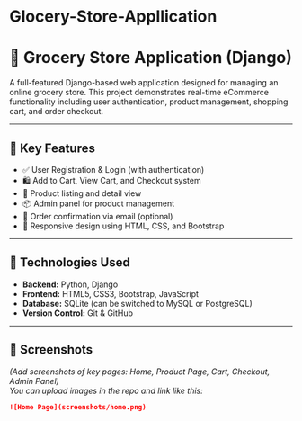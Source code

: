 # Glocery-Store-Appllication
# 🛒 Grocery Store Application (Django)

A full-featured Django-based web application designed for managing an online grocery store. This project demonstrates real-time eCommerce functionality including user authentication, product management, shopping cart, and order checkout.

---

## 🚀 Key Features

- ✅ User Registration & Login (with authentication)
- 🛍️ Add to Cart, View Cart, and Checkout system
- 🧺 Product listing and detail view
- 📦 Admin panel for product management
- 📧 Order confirmation via email (optional)
- 📱 Responsive design using HTML, CSS, and Bootstrap

---

## 📂 Technologies Used

- **Backend:** Python, Django
- **Frontend:** HTML5, CSS3, Bootstrap, JavaScript
- **Database:** SQLite (can be switched to MySQL or PostgreSQL)
- **Version Control:** Git & GitHub

---

## 📸 Screenshots

*(Add screenshots of key pages: Home, Product Page, Cart, Checkout, Admin Panel)*  
*You can upload images in the repo and link like this:*  
```markdown
![Home Page](screenshots/home.png)
